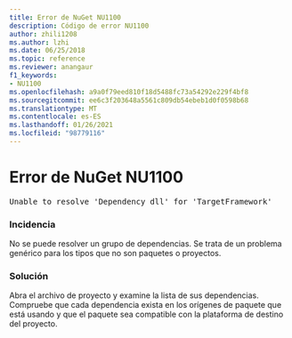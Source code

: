 ```yaml
---
title: Error de NuGet NU1100
description: Código de error NU1100
author: zhili1208
ms.author: lzhi
ms.date: 06/25/2018
ms.topic: reference
ms.reviewer: anangaur
f1_keywords:
- NU1100
ms.openlocfilehash: a9a0f79eed810f18d5488fc73a54292e229f4bf8
ms.sourcegitcommit: ee6c3f203648a5561c809db54ebeb1d0f0598b68
ms.translationtype: MT
ms.contentlocale: es-ES
ms.lasthandoff: 01/26/2021
ms.locfileid: "98779116"
---
```

# <a name="nuget-error-nu1100"></a>Error de NuGet NU1100

<pre>Unable to resolve 'Dependency dll' for 'TargetFramework'</pre>

### <a name="issue"></a>Incidencia
No se puede resolver un grupo de dependencias. Se trata de un problema genérico para los tipos que no son paquetes o proyectos.

### <a name="solution"></a>Solución
Abra el archivo de proyecto y examine la lista de sus dependencias. Compruebe que cada dependencia exista en los orígenes de paquete que está usando y que el paquete sea compatible con la plataforma de destino del proyecto.